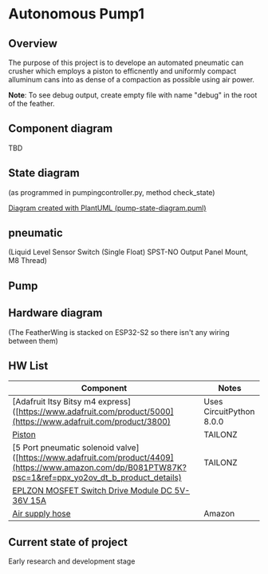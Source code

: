 # Autonomous Pump1

## Overview

The purpose of this project is to develope an automated pneumatic can crusher which employs a piston to efficnently and uniformly compact alluminum cans into as dense of a compaction as possible using air power. 

**Note**: To see debug output, create empty file with name "debug" in the root of the feather.

## Component diagram

TBD

## State diagram 
(as programmed in pumpingcontroller.py, method check_state)

[Diagram created with PlantUML (pump-state-diagram.puml) ](https://plantuml.com/)


## pneumatic 
(Liquid Level Sensor Switch (Single Float) SPST-NO Output Panel Mount, M8 Thread)

## Pump

## Hardware diagram
(The FeatherWing is stacked on ESP32-S2 so there isn't any wiring between them)

## HW List

| Component                                                                                                                              | Notes                    |
|----------------------------------------------------------------------------------------------------------------------------------------|--------------------------|
| [Adafruit Itsy Bitsy m4 express]([https://www.adafruit.com/product/5000](https://www.adafruit.com/product/3800)                                    | Uses CircuitPython 8.0.0 |
| [Piston](https://www.amazon.com/dp/B08CZ3WP1Q?smid=A37DFQ476WZ5XM&ref_=chk_typ_imgToDp&th=1) | TAILONZ|
| [5 Port pneumatic solenoid valve]([https://www.adafruit.com/product/4409](https://www.amazon.com/dp/B081PTW87K?psc=1&ref=ppx_yo2ov_dt_b_product_details) |TAILONZ| 
| [EPLZON MOSFET Switch Drive Module DC 5V-36V 15A](https://www.amazon.com/dp/B09LLR675M?psc=1&ref=ppx_yo2ov_dt_b_product_details)                             |
| [Air supply hose](https://www.amazon.com/dp/B07R4ZT2BC?psc=1&ref=ppx_yo2ov_dt_b_product_details)                      | Amazon  |



## Current state of project
Early research and development stage
